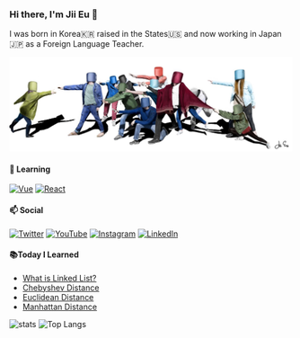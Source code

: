 ### Hi there, I'm Jii Eu 👋 

I was born in Korea🇰🇷 raised in the States🇺🇸 and now working in Japan🇯🇵 as a Foreign Language Teacher. <br>

![Drawing](./asa.jpg)

#### 🌱 Learning
[![Vue](https://img.shields.io/badge/vuejs%20-%2335495e.svg?&style=for-the-badge&logo=vue.js&logoColor=%234FC08D)](https://vuejs.org) [![React](https://img.shields.io/badge/react%20-%2320232a.svg?&style=for-the-badge&logo=react&logoColor=%2361DAFB)](https://reactjs.org)

#### 📫 Social 
[![Twitter](https://img.shields.io/badge/jioneeu%20-%231DA1F2.svg?&style=for-the-badge&logo=Twitter&logoColor=white)](https://twitter.com/jioneeu) [![YouTube](https://img.shields.io/badge/JioneEu%20-%23FF0000.svg?&style=for-the-badge&logo=YouTube&logoColor=white)](https://www.youtube.com/channel/UC8hY3wjYlK2U9W4fqKN598Q?view_as=subscriber) [![Instagram](https://img.shields.io/badge/Jiidraws%20-%23E4405F.svg?&style=for-the-badge&logo=Instagram&logoColor=white)](https://www.instagram.com/jiidraws/) [![LinkedIn](https://img.shields.io/badge/linkedin%20-%230077B5.svg?&style=for-the-badge&logo=linkedin&logoColor=white)](https://www.linkedin.com/in/jioneeu/)

#### 📚Today I Learned
<!-- BLOG-POST-LIST:START -->
- [What is Linked List?](https://jioneeu-til.com/#/linkedlist-basic)
- [Chebyshev Distance](https://jioneeu-til.com/#/chebyshev-distance)
- [Euclidean Distance](https://jioneeu-til.com/#/euclidean-distance)
- [Manhattan Distance](https://jioneeu-til.com/#/manhattan-distance)
<!-- BLOG-POST-LIST:END -->

![stats](https://github-readme-stats.vercel.app/api?username=jioneeu&show_icons=true) ![Top Langs](https://github-readme-stats.vercel.app/api/top-langs/?username=jioneeu&layout=compact)


